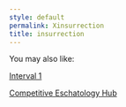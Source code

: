 ```yaml
---
style: default
permalink: Xinsurrection
title: insurrection
---
```

You may also like:

[Interval 1](http://scp-wiki.net/interval-1)

[Competitive Eschatology Hub](http://scp-wiki.net/competitive-eschatology-hub)
